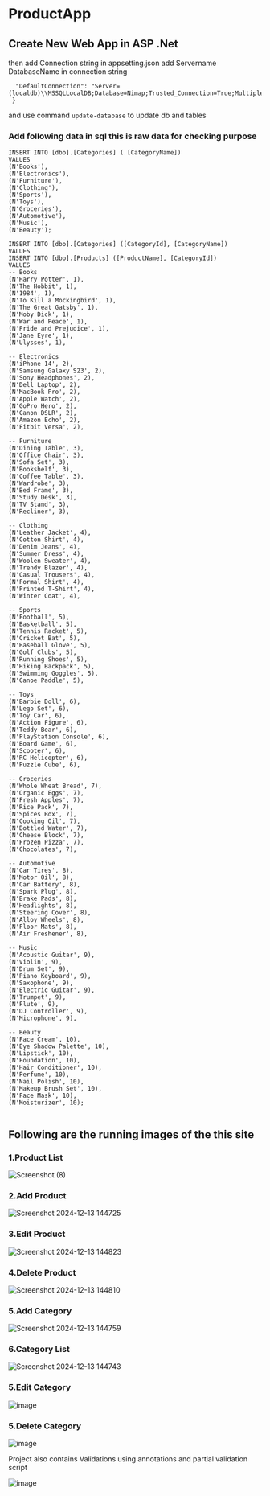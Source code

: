 # ProductApp
## Create New Web App in ASP .Net
then add Connection string in appsetting.json add Servername DatabaseName in connection string 
```  "ConnectionStrings": {
  "DefaultConnection": "Server=(localdb)\\MSSQLLocalDB;Database=Nimap;Trusted_Connection=True;MultipleActiveResultSets=true"
 }
```
and use command ```update-database``` to update db and tables 

### Add following data in sql this is raw data for checking purpose
```
INSERT INTO [dbo].[Categories] ( [CategoryName]) 
VALUES 
(N'Books'),
(N'Electronics'),
(N'Furniture'),
(N'Clothing'),
(N'Sports'),
(N'Toys'),
(N'Groceries'),
(N'Automotive'),
(N'Music'),
(N'Beauty');

```


```
INSERT INTO [dbo].[Categories] ([CategoryId], [CategoryName]) 
VALUES 
INSERT INTO [dbo].[Products] ([ProductName], [CategoryId]) 
VALUES 
-- Books
(N'Harry Potter', 1),
(N'The Hobbit', 1),
(N'1984', 1),
(N'To Kill a Mockingbird', 1),
(N'The Great Gatsby', 1),
(N'Moby Dick', 1),
(N'War and Peace', 1),
(N'Pride and Prejudice', 1),
(N'Jane Eyre', 1),
(N'Ulysses', 1),

-- Electronics
(N'iPhone 14', 2),
(N'Samsung Galaxy S23', 2),
(N'Sony Headphones', 2),
(N'Dell Laptop', 2),
(N'MacBook Pro', 2),
(N'Apple Watch', 2),
(N'GoPro Hero', 2),
(N'Canon DSLR', 2),
(N'Amazon Echo', 2),
(N'Fitbit Versa', 2),

-- Furniture
(N'Dining Table', 3),
(N'Office Chair', 3),
(N'Sofa Set', 3),
(N'Bookshelf', 3),
(N'Coffee Table', 3),
(N'Wardrobe', 3),
(N'Bed Frame', 3),
(N'Study Desk', 3),
(N'TV Stand', 3),
(N'Recliner', 3),

-- Clothing
(N'Leather Jacket', 4),
(N'Cotton Shirt', 4),
(N'Denim Jeans', 4),
(N'Summer Dress', 4),
(N'Woolen Sweater', 4),
(N'Trendy Blazer', 4),
(N'Casual Trousers', 4),
(N'Formal Shirt', 4),
(N'Printed T-Shirt', 4),
(N'Winter Coat', 4),

-- Sports
(N'Football', 5),
(N'Basketball', 5),
(N'Tennis Racket', 5),
(N'Cricket Bat', 5),
(N'Baseball Glove', 5),
(N'Golf Clubs', 5),
(N'Running Shoes', 5),
(N'Hiking Backpack', 5),
(N'Swimming Goggles', 5),
(N'Canoe Paddle', 5),

-- Toys
(N'Barbie Doll', 6),
(N'Lego Set', 6),
(N'Toy Car', 6),
(N'Action Figure', 6),
(N'Teddy Bear', 6),
(N'PlayStation Console', 6),
(N'Board Game', 6),
(N'Scooter', 6),
(N'RC Helicopter', 6),
(N'Puzzle Cube', 6),

-- Groceries
(N'Whole Wheat Bread', 7),
(N'Organic Eggs', 7),
(N'Fresh Apples', 7),
(N'Rice Pack', 7),
(N'Spices Box', 7),
(N'Cooking Oil', 7),
(N'Bottled Water', 7),
(N'Cheese Block', 7),
(N'Frozen Pizza', 7),
(N'Chocolates', 7),

-- Automotive
(N'Car Tires', 8),
(N'Motor Oil', 8),
(N'Car Battery', 8),
(N'Spark Plug', 8),
(N'Brake Pads', 8),
(N'Headlights', 8),
(N'Steering Cover', 8),
(N'Alloy Wheels', 8),
(N'Floor Mats', 8),
(N'Air Freshener', 8),

-- Music
(N'Acoustic Guitar', 9),
(N'Violin', 9),
(N'Drum Set', 9),
(N'Piano Keyboard', 9),
(N'Saxophone', 9),
(N'Electric Guitar', 9),
(N'Trumpet', 9),
(N'Flute', 9),
(N'DJ Controller', 9),
(N'Microphone', 9),

-- Beauty
(N'Face Cream', 10),
(N'Eye Shadow Palette', 10),
(N'Lipstick', 10),
(N'Foundation', 10),
(N'Hair Conditioner', 10),
(N'Perfume', 10),
(N'Nail Polish', 10),
(N'Makeup Brush Set', 10),
(N'Face Mask', 10),
(N'Moisturizer', 10);


```
## Following are the running images of the this site
### 1.Product List
![Screenshot (8)](https://github.com/user-attachments/assets/15e9f92e-bb87-4c9f-98ef-609d012b340a)

### 2.Add Product
![Screenshot 2024-12-13 144725](https://github.com/user-attachments/assets/10c0bd97-c076-4918-9129-1a0701234915)

### 3.Edit Product
![Screenshot 2024-12-13 144823](https://github.com/user-attachments/assets/239c9234-23ef-486e-b8dc-efbca291f09c)

### 4.Delete Product
![Screenshot 2024-12-13 144810](https://github.com/user-attachments/assets/616f2eb0-f219-4680-9754-dfb6f3519b81)



### 5.Add Category
![Screenshot 2024-12-13 144759](https://github.com/user-attachments/assets/fd225411-eadc-4092-bbba-c2e87f243993)

### 6.Category List 
![Screenshot 2024-12-13 144743](https://github.com/user-attachments/assets/9a9d2669-2b71-49af-a751-4fe320be1eee)

### 5.Edit Category
![image](https://github.com/user-attachments/assets/40ea041e-1371-4173-90f6-faa1b24ed025)


### 5.Delete Category
![image](https://github.com/user-attachments/assets/8bdfff2c-029e-426a-be80-3181d8cd61a1)


Project also contains Validations using annotations and  partial validation script

![image](https://github.com/user-attachments/assets/fed68e08-ae1c-44f9-a651-991d4ceccc09)


